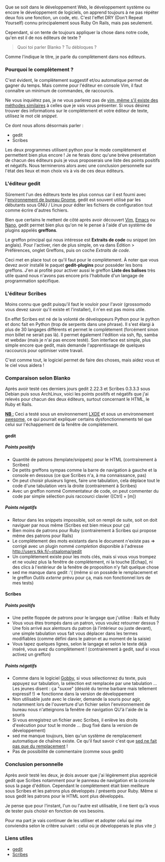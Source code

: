Que se soit dans le développement Web, le développement système ou encore le développement de logiciels, on apprend toujours à ne pas répéter deux fois une fonction, un code, etc. C'est l'effet DRY (Don't Repeat Yourself) connu principalement sous Ruby On Rails, mais pas seulement.

Cependant, si on tente de toujours appliquer la chose dans notre code, qu'en est il de nos éditeurs de texte ?

> Quoi toi parler Blanko ? Tu débloques ?

Comme l'indique le titre, je parle du complètement dans nos éditeurs.

### Pourquoi le complètement ?

C'est évident, le complètement suggestif et/ou automatique permet de gagner du temps. Mais comme pour l'éditeur en console Vim, il faut connaître un minimum de commandes, de raccourcis.

Ne vous inquiétez pas, je ne vous parlerez pas de [vim, même s'il existe des méthodes similaires](http://www.vim.org/scripts/script.php?script_id=2278 "jptemplate, une méthode pour ajouter des patrons de complètement dans vim") à celles que je vais vous présenter. Si vous désirez trouver des informations sur le complètement et votre éditeur de texte, utilisez le mot clé *snippet*.

Ce dont nous allons désormais parler : 

  * gedit
  * Scribes

Les deux programmes utilisent python pour le mode complètement et permettent bien plus encore ! Je ne ferais donc qu'une brève présentation de chacun des éditeurs puis je vous proposerais une liste des points positifs et négatifs. Nous terminerons alors avec une conclusion personnelle sur l'état des lieux et mon choix vis à vis de ces deux éditeurs.

### L'éditeur gedit

Sûrement l'un des éditeurs texte les plus connus car il est fourni avec l'[environnement de bureau Gnome](http://www.gnome.org/ "Visiter la page officielle de l'environnement de bureau Gnome"), gedit est souvent utilisé par les débutants sous GNU / Linux pour éditer les fichiers de configuration tout comme écrire d'autres fichiers.

Bien que certains le mettent de côté après avoir découvert [Vim](http://www.vim.org/ "Visiter le site officiel de Vim"), [Emacs](http://www.gnu.org/software/emacs/ "Visiter le site officiel d'Emacs") ou [Nano](http://www.nano-editor.org/ "Visiter le site officiel de Nano"), gedit permet bien plus qu'on ne le pense à l'aide d'un système de plugins appelés **greffons**.

Le greffon principal qui nous intéresse est **Extraits de code** ou snippet (en anglais). Pour l'activer, rien de plus simple, on va dans Édition > Préférences, onglet Greffons, puis on coche *Extraits de code*.

Ceci met en place tout ce qu'il faut pour le complètement. À noter que vous devez avoir installé le paquet **gedit-plugins** pour posséder les bons greffons. J'en ai profité pour activer aussi le greffon **Liste des balises** très utile quand nous n'avons pas encore pris l'habitude d'un langage de programmation spécifique.

### L'éditeur Scribes

Moins connu que gedit puisqu'il faut le vouloir pour l'avoir (grossomodo vous devez savoir qu'il existe et l'installer), il n'en est pas moins utile.

En effet Scribes est né de la volonté de développeurs Python pour le python et donc fait en Python (trop de serpents dans une phrase). Il s'est élargi à plus de 30 langages différents et permet le complètement (forcément sinon mon billet ne serait pas là). Il permet également l'édition via ssh, ftp, samba et webdav (mais je n'ai pas encore testé). Son interface est simple, plus simple encore que gedit, mais demande l'apprentissage de quelques raccourcis pour optimiser votre travail.

C'est comme tout, le logiciel permet de faire des choses, mais aidez vous et le ciel vous aidera !

### Comparaison selon Blanko

Après avoir testé ces derniers jours gedit 2.22.3 et Scribes 0.3.3.3 sous Debian puis sous ArchLinux, voici les points positifs et négatifs que j'ai relevés pour chacun des deux éditeurs, surtout concernant le HTML, le Ruby et Rails.

<u>**NB** :</u> Ceci a testé sous un environnement [LXDE](http://www.lxde.org/ "Visiter le site officiel de LXDE") et sous un environnement [awesome](http://awesome.naquadah.org/ "Visiter le site officiel de awesome"), ce qui pourrait expliquer certains dysfonctionnements tel que celui sur l'échappement de la fenêtre de complètement.

#### gedit

##### Points positifs

  * Quantité de patrons (template/snippets) pour le HTML  (contrairement à Scribes)
  * De petits greffons sympas comme la barre de navigation à gauche et la console en dessous (ce que Scribes n'a, à ma connaissance, pas)
  * On peut choisir plusieurs lignes, faire une tabulation, cela déplace tout le code d'une tabulation vers la droite (contrairement à Scribes)
  * Avec un greffon nommé Commentateur de code, on peut commenter du code par simple sélection puis raccourci clavier ([Ctrl] + [m])

##### Points négatifs

  * Retour dans les snippets impossible, soit on rempli de suite, soit on doit naviguer par nous même (Scribes est bien mieux pour ça)
  * Bien moins de patrons pour Ruby (contrairement à Scribes qui propose même des patrons pour Rails)
  * Le complètement des mots existants dans le document n'existe pas => corrigé avec un plugin nommé *completion* disponible à l'adresse http://users.tkk.fi/~otsaloma/gedit
  * Un complètement existe pour les mots clés, mais si vous vous trompez et ne voulez plus la fenêtre de complètement, ni la touche [Échap], ni des clics à l'extérieur de la fenêtre de proposition n'y fait quelque chose
  * sed me manque dans gedit :'( (même si on possède le remplacement et le greffon *Outils externe* prévu pour ça, mais non fonctionnel lors de mes tests)

#### Scribes

##### Points positifs

  * Une petite floppée de patrons pour le langage que j'utilise : Rails et Ruby
  * Vous vous êtes trompés dans un patron, vous voulez retourner dessus ? Une fois arrivé aux alentours du patron (à l'intérieur ou juste devant), une simple tabulation vous fait vous déplacer dans les termes modifiables (comme défini dans le patron et au moment de la saisie)
  * Vous tapez quelques lignes, selon le langage et selon le texte déjà inséré, vous avez du complètement ! (contrairement à gedit, sauf si vous activez un greffon)

##### Points négatifs

  * Comme dans le logiciel [Gobby](http://gobby.0x539.de/trac/ "Visiter la page officielle de Gobby"), si vous sélectionnez du texte, puis appuyez sur tabulation, la sélection est remplacée par une tabulation ... Les jeunes disent : ça "suxxe" (désolé du terme barbare mais tellement expressif !) => fonctionne dans la version de développement
  * Non utilisable juste avec le clavier, demande la souris pour agir, notamment lors de l'ouverture d'un fichier selon l'environnement de bureau nous n'atteignons la fenêtre de navigation QU'à l'aide de la souris
  * Si vous enregistrez un fichier avec Scribes, il enlève les droits d'exécution pour tout le monde ... (bug fixé dans la version de développement)
  * sed me manque toujours, bien qu'un système de remplacement automatique de chaînes existe. Ce qu'il faut savoir c'est que [sed ne fait pas que du remplacement](http://www.commentcamarche.net/faq/sujet-9536-sed-introduction-a-sed-part-i "Découvrir sed au travers du guide fourni par commentcamarche.net") !
  * Pas de possibilité de commentaire (comme sous gedit)

### Conclusion personnelle

Après avoir testé les deux, je dois avouer que j'ai légèrement plus apprécié gedit que Scribes notamment pour le panneau de navigation et la console sous la page d'édition. Cependant le complètement était bien meilleure sous Scribes et les patrons plus développés / présents pour Ruby. Même si sous gedit les patrons pour le HTML sont plus développés.

Je pense que pour l'instant, l'un ou l'autre est utilisable, il ne tient qu'à vous de tester puis choisir en fonction de vos besoins.

Pour ma part je vais continuer de les utiliser et adopter celui qui me conviendra selon le critère suivant : celui où je développerais le plus vite ;)

### Liens utiles

  * [gedit](http://www.gnome.org/projects/gedit/ "Visiter la page officielle de gedit")
  * [Scribes](http://scribes.sourceforge.net/ "Visiter le site officiel de Scribes")

